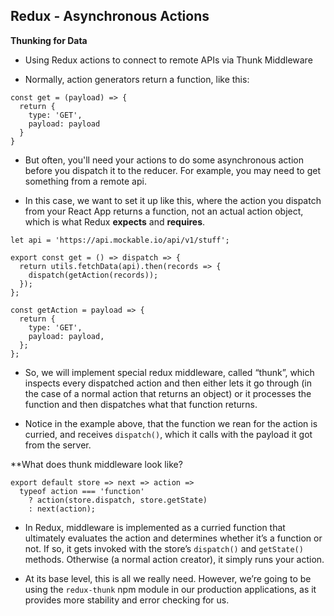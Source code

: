 ## Redux - Asynchronous Actions

**Thunking for Data**

- Using Redux actions to connect to remote APIs via Thunk Middleware

- Normally, action generators return a function, like this:

```
const get = (payload) => {
  return {
    type: 'GET',
    payload: payload
  }
}
```

- But often, you'll need your actions to do some asynchronous action before you dispatch it to the reducer. For example, you may need to get something from a remote api.

- In this case, we want to set it up like this, where the action you dispatch from your React App returns a function, not an actual action object, which is what Redux **expects** and **requires**.

```
let api = 'https://api.mockable.io/api/v1/stuff';

export const get = () => dispatch => {
  return utils.fetchData(api).then(records => {
    dispatch(getAction(records));
  });
};

const getAction = payload => {
  return {
    type: 'GET',
    payload: payload,
  };
};
```

- So, we will implement special redux middleware, called “thunk”, which inspects every dispatched action and then either lets it go through (in the case of a normal action that returns an object) or it processes the function and then dispatches what that function returns.

- Notice in the example above, that the function we rean for the action is curried, and receives `dispatch()`, which it calls with the payload it got from the server.

\*\*What does thunk middleware look like?

```
export default store => next => action =>
  typeof action === 'function'
    ? action(store.dispatch, store.getState)
    : next(action);
```

- In Redux, middleware is implemented as a curried function that ultimately evaluates the action and determines whether it’s a function or not. If so, it gets invoked with the store’s `dispatch()` and `getState()` methods. Otherwise (a normal action creator), it simply runs your action.

- At its base level, this is all we really need. However, we’re going to be using the `redux-thunk` npm module in our production applications, as it provides more stability and error checking for us.
